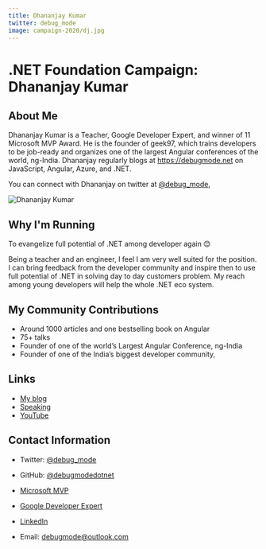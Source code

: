 ```yaml
---
title: Dhananjay Kumar
twitter: debug_mode
image: campaign-2020/dj.jpg
---
```


# .NET Foundation Campaign: Dhananjay Kumar

## About Me

Dhananjay Kumar is a Teacher, Google Developer Expert, and winner of 11 Microsoft MVP Award. He is the founder of geek97, which trains developers to be job-ready and organizes one of the largest Angular conferences of the world, ng-India. Dhananjay regularly blogs at https://debugmode.net on JavaScript, Angular, Azure, and .NET.

 You can connect with Dhananjay on twitter at  [@debug_mode](https://www.twitter.com/debg_mode), 

![Dhananjay Kumar]( https://mvp.microsoft.com/en-us/PublicProfile/Photo/4028360)

## Why I'm Running

To evangelize full potential of .NET among developer again 😊 

Being a teacher and an engineer, I feel I am very well suited for the position. I can bring feedback from the developer community and inspire then to use full potential of .NET in solving day to day customers problem.  My reach among young developers will help the whole .NET eco system.

## My Community Contributions


*  Around 1000 articles and one bestselling book on Angular
*  75+ talks  
*  Founder of one of the world’s Largest Angular Conference, ng-India
*  Founder of one of the India’s biggest developer community, <geek97/>

## Links

* [My blog]( https://debugmode.net/)
* [Speaking]( https://debugmode.net/speaking/)
* [YouTube]( https://www.youtube.com/c/geek97)

## Contact Information

* Twitter: [@debug_mode]( https://twitter.com/debug_mode)
* GitHub: [@debugmodedotnet]( https://github.com/debugmodedotnet)
* [Microsoft MVP]( https://developers.google.com/community/experts/directory/profile/profile-dhananjay_kumar)
* [Google Developer Expert ]( https://mvp.microsoft.com/en-us/PublicProfile/4028360?fullName=Dhananjay%20Kumar)

* [LinkedIn]( https://www.linkedin.com/in/dhananjaykumar07/)
* Email: [debugmode@outlook.com](mailto:debugmode@outlook.com)
